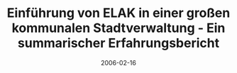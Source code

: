 ---
abstract: ''
authors:
- Ingrid Götzl
- Peter Leitner
- Thomas Grechenig
- Gerald Fischer
date: '2006-02-16'
featured: false
links:
- name: Publik
  url: https://publik.tuwien.ac.at/showentry.php?ID=140753&lang=2
publication_types:
- '1'
publishDate: '2006-02-16'
title: Einführung von ELAK in einer großen kommunalen Stadtverwaltung - Ein summarischer
  Erfahrungsbericht
url_pdf: ''
---